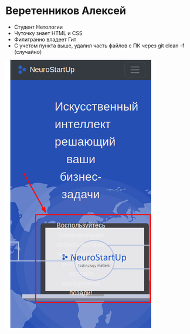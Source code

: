# Веретенников Алексей

* Студент Нетологии
* Чуточку знает HTML и CSS
* Филигранно владеет Гит
* С учетом пункта выше, удалил часть файлов с ПК через git clean -f (случайно)
  
![Нужно было изображение](img.png)